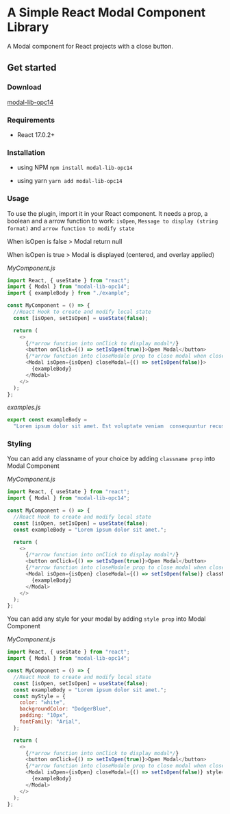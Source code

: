 # A Simple React Modal Component Library

A Modal component for React projects with a close button.

## Get started

### Download

[modal-lib-opc14](https://www.npmjs.com/package/modal-lib-opc14)

### Requirements

- React 17.0.2+

### Installation

- using NPM
  `npm install modal-lib-opc14`

- using yarn
  `yarn add modal-lib-opc14`

### Usage

To use the plugin, import it in your React component.
It needs a prop, a boolean and a arrow function to work: `isOpen`, `Message to display (string format)` and `arrow function to modify state`

When isOpen is false > Modal return null

When isOpen is true > Modal is displayed (centered, and overlay applied)

_MyComponent.js_

```javascript
import React, { useState } from "react";
import { Modal } from "modal-lib-opc14";
import { exampleBody } from "./example";

const MyComponent = () => {
  //React Hook to create and modify local state
  const [isOpen, setIsOpen] = useState(false);

  return (
    <>
      {/*arrow function into onClick to display modal*/}
      <button onClick={() => setIsOpen(true)}>Open Modal</button>
      {/*arrow function into closeModale prop to close modal when close button is clicked*/}
      <Modal isOpen={isOpen} closeModal={() => setIsOpen(false)}>
        {exampleBody}
      </Modal>
    </>
  );
};
```

_examples.js_

```javascript
export const exampleBody =
  "Lorem ipsum dolor sit amet. Est voluptate veniam  consequuntur recusandae vel eius tempore in rerum quidem et incidunt dolores. Est quasi asperiores quo consequatur ullam et nisi praesentium aut consequatur Quis aut deserunt corporis. Aut harum iusto non autem inventore ab voluptatem provident a dolor atque aut quia asperiores id possimus minima. Et Quis assumenda et ipsa provident est quia blanditiis eum Quis temporibus rem atque rerum qui perspiciatis omnis. Ut modi delectus et veritatis omnis 33 perspiciatis! Rem internos fuga aut veritatis dignissimos et consequatur laudantium ut galisum voluptatum aut sint quia. Eum enim provident ex quaerat nesciunt id neque asperiores! Eum corporis corporis sit dolores numquam aut rerum eius non minus voluptatem vel dolore ullam ab suscipit quidem et placeat dignissimos. Eum illum repellat eum quod accusamus sit aliquid quia eum voluptate repellat qui quia quis sit suscipit quia sit fuga velit.";
```

### Styling

You can add any classname of your choice by adding `classname prop` into Modal Component

_MyComponent.js_

```javascript
import React, { useState } from "react";
import { Modal } from "modal-lib-opc14";

const MyComponent = () => {
  //React Hook to create and modify local state
  const [isOpen, setIsOpen] = useState(false);
  const exampleBody = "Lorem ipsum dolor sit amet.";

  return (
    <>
      {/*arrow function into onClick to display modal*/}
      <button onClick={() => setIsOpen(true)}>Open Modal</button>
      {/*arrow function into closeModale prop to close modal when close button is clicked*/}
      <Modal isOpen={isOpen} closeModal={() => setIsOpen(false)} className="className01">
        {exampleBody}
      </Modal>
    </>
  );
};
```

You can add any style for your modal by adding `style prop` into Modal Component

_MyComponent.js_

```javascript
import React, { useState } from "react";
import { Modal } from "modal-lib-opc14";

const MyComponent = () => {
  //React Hook to create and modify local state
  const [isOpen, setIsOpen] = useState(false);
  const exampleBody = "Lorem ipsum dolor sit amet.";
  const myStyle = {
    color: "white",
    backgroundColor: "DodgerBlue",
    padding: "10px",
    fontFamily: "Arial",
  };

  return (
    <>
      {/*arrow function into onClick to display modal*/}
      <button onClick={() => setIsOpen(true)}>Open Modal</button>
      {/*arrow function into closeModale prop to close modal when close button is clicked*/}
      <Modal isOpen={isOpen} closeModal={() => setIsOpen(false)} style={myStyle}>
        {exampleBody}
      </Modal>
    </>
  );
};
```

